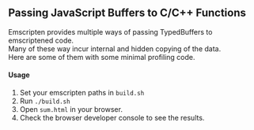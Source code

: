 ## Passing JavaScript Buffers to C/C++ Functions

Emscripten provides multiple ways of passing TypedBuffers to emscriptened code.  
Many of these way incur internal and hidden copying of the data.  
Here are some of them with some minimal profiling code.  

#### Usage
1. Set your emscripten paths in `build.sh`
2. Run `./build.sh`
3. Open `sum.html` in your browser.
4. Check the browser developer console to see the results.
